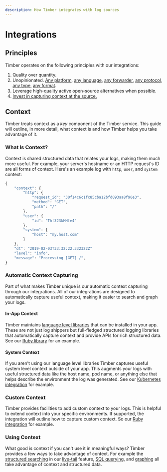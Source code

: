 ```yaml
---
description: How Timber integrates with log sources
---
```


# Integrations

## Principles

Timber operates on the following principles with our integrations:

1. Quality over quantity.
2. Unopinionated. [Any platform](../setup/platforms/), [any language](../setup/languages/), [any forwarder](../setup/log-forwarders/), [any protocol](../setup/protocols/), [any type](../setup/protocols/http/#accepted-content-types), [any format](log-processing.md#log-formats).
3. Leverage high-quality active open-source alternatives when possible.
4. [Invest in capturing context at the source.](integration-philosophy.md#context)

## Context

Timber treats context as a _key_ component of the Timber service. This guide will outline, in more detail, what context is and how Timber helps you take advantage of it.

### What Is Context?

Context is shared structured data that relates your logs, making them much more useful. For example, your server's hostname or an HTTP request's ID are all forms of context. Here's an example log with `http`, `user`, and `system` context:

```javascript
{
    "context": {
        "http": {
            "request_id": "30f14c6c1fc85cba12bfd093aa8f90e3",
            "method": "GET",
            "path": "/"
        },
        "user": {
            "id": "Thf323kHHfe4"
        },
        "system": {
            "host": "my.host.com"
        }
    },
    "dt": "2019-02-03T33:32:22.332322Z"
    "level": "info",
    "message": "Processing [GET] /",
}
```

### Automatic Context Capturing

Part of what makes Timber unique is our automatic context capturing through our integrations. All of our integrations are designed to automatically capture useful context, making it easier to search and graph your logs.

#### In-App Context

Timber maintains [language level libraries](../setup/languages/) that can be installed in your app. These are not just log shippers but full-fledged structured logging libraries that automatically capture context and provide APIs for rich structured data. See our [Ruby library](../setup/languages/ruby/#automatic-context) for an example.

#### System Context

If you aren't using our language level libraries Timber captures useful system level context outside of your app. This augments your logs with useful structured data like the host name, pod name, or anything else that helps describe the environment the log was generated. See our [Kubernetes integration](../setup/platforms/kubernetes.md#automatic-context) for example.

### Custom Context

Timber provides facilities to add custom context to your logs. This is helpful to extend context into your specific environments. If supported, the integration will outline how to capture custom context. So our [Ruby integration](../setup/languages/ruby/#setting-context) for example.

### Using Context

What good is context if you can't use it in meaningful ways? Timber provides a few ways to take advantage of context. For example the [structured searching](../usage/live-tailing.md#query-syntax) in our [live-tail](../usage/live-tailing.md) feature, [SQL querying](../usage/sql-querying.md), and [graphing](../usage/graphing.md) all take advantage of context and structured data.







